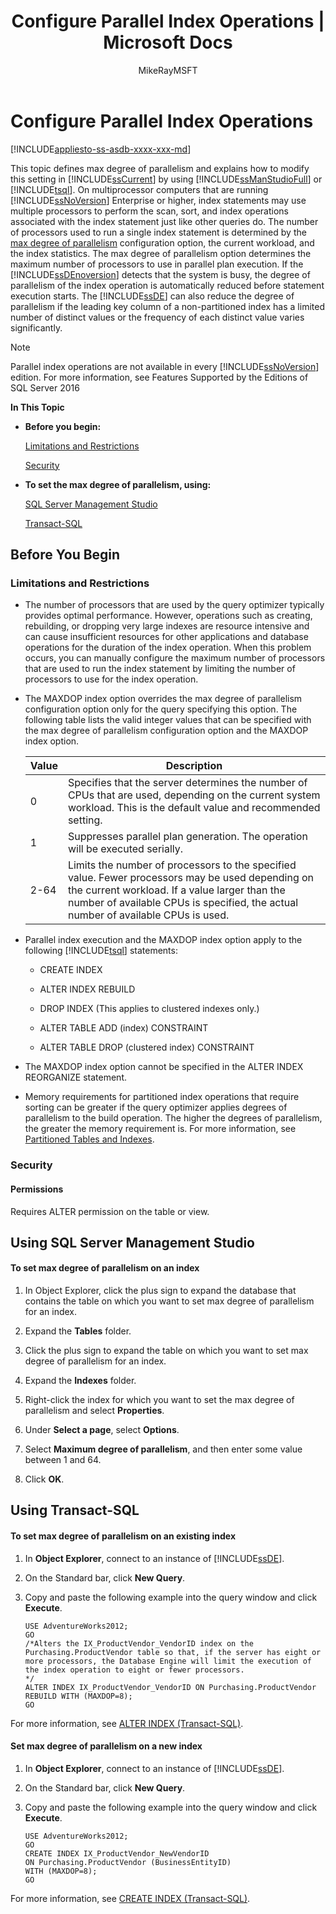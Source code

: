 ﻿---
title: "Configure Parallel Index Operations | Microsoft Docs"
ms.custom: ""
ms.date: "02/17/2017"
ms.prod: sql
ms.prod_service: "table-view-index, sql-database"
ms.reviewer: ""
ms.suite: "sql"
ms.technology: table-view-index
ms.tgt_pltfrm: ""
ms.topic: conceptual
helpviewer_keywords: 
  - "index parallel operations [SQL Server]"
  - "processors [SQL Server], parallel index operations"
  - "max degree of parallelism option"
  - "MAXDOP index option, parallel index operations"
  - "parallel index operations [SQL Server]"
ms.assetid: 8ec8c71e-5fc1-443a-92da-136ee3fc7f88
caps.latest.revision: 43
author: MikeRayMSFT
ms.author: mikeray
manager: craigg
monikerRange: "= azuresqldb-current || >= sql-server-2016 || = sqlallproducts-allversions"
---
# Configure Parallel Index Operations
[!INCLUDE[appliesto-ss-asdb-xxxx-xxx-md](../../includes/appliesto-ss-asdb-xxxx-xxx-md.md)]

  This topic defines max degree of parallelism and explains how to modify this setting in [!INCLUDE[ssCurrent](../../includes/sscurrent-md.md)] by using [!INCLUDE[ssManStudioFull](../../includes/ssmanstudiofull-md.md)] or [!INCLUDE[tsql](../../includes/tsql-md.md)]. On multiprocessor computers that are running [!INCLUDE[ssNoVersion](../../includes/ssnoversion-md.md)] Enterprise or higher, index statements may use multiple processors to perform the scan, sort, and index operations associated with the index statement just like other queries do. The number of processors used to run a single index statement is determined by the [max degree of parallelism](../../database-engine/configure-windows/configure-the-max-degree-of-parallelism-server-configuration-option.md) configuration option, the current workload, and the index statistics. The max degree of parallelism option determines the maximum number of processors to use in parallel plan execution. If the [!INCLUDE[ssDEnoversion](../../includes/ssdenoversion-md.md)] detects that the system is busy, the degree of parallelism of the index operation is automatically reduced before statement execution starts. The [!INCLUDE[ssDE](../../includes/ssde-md.md)] can also reduce the degree of parallelism if the leading key column of a non-partitioned index has a limited number of distinct values or the frequency of each distinct value varies significantly.  
  
> [!NOTE]  
>  Parallel index operations are not available in every [!INCLUDE[ssNoVersion](../../includes/ssnoversion-md.md)] edition. For more information, see Features Supported by the Editions of SQL Server 2016  
  
 **In This Topic**  
  
-   **Before you begin:**  
  
     [Limitations and Restrictions](#Restrictions)  
  
     [Security](#Security)  
  
-   **To set the max degree of parallelism, using:**  
  
     [SQL Server Management Studio](#SSMSProcedure)  
  
     [Transact-SQL](#TsqlProcedure)  
  
##  <a name="BeforeYouBegin"></a> Before You Begin  
  
###  <a name="Restrictions"></a> Limitations and Restrictions  
  
-   The number of processors that are used by the query optimizer typically provides optimal performance. However, operations such as creating, rebuilding, or dropping very large indexes are resource intensive and can cause insufficient resources for other applications and database operations for the duration of the index operation. When this problem occurs, you can manually configure the maximum number of processors that are used to run the index statement by limiting the number of processors to use for the index operation.  
  
-   The MAXDOP index option overrides the max degree of parallelism configuration option only for the query specifying this option. The following table lists the valid integer values that can be specified with the max degree of parallelism configuration option and the MAXDOP index option.  
  
    |Value|Description|  
    |-----------|-----------------|  
    |0|Specifies that the server determines the number of CPUs that are used, depending on the current system workload. This is the default value and recommended setting.|  
    |1|Suppresses parallel plan generation. The operation will be executed serially.|  
    |2-64|Limits the number of processors to the specified value. Fewer processors may be used depending on the current workload. If a value larger than the number of available CPUs is specified, the actual number of available CPUs is used.|  
  
-   Parallel index execution and the MAXDOP index option apply to the following [!INCLUDE[tsql](../../includes/tsql-md.md)] statements:  
  
    -   CREATE INDEX  
  
    -   ALTER INDEX REBUILD  
  
    -   DROP INDEX (This applies to clustered indexes only.)  
  
    -   ALTER TABLE ADD (index) CONSTRAINT  
  
    -   ALTER TABLE DROP (clustered index) CONSTRAINT  
  
-   The MAXDOP index option cannot be specified in the ALTER INDEX REORGANIZE statement.  
  
-   Memory requirements for partitioned index operations that require sorting can be greater if the query optimizer applies degrees of parallelism to the build operation. The higher the degrees of parallelism, the greater the memory requirement is. For more information, see [Partitioned Tables and Indexes](../../relational-databases/partitions/partitioned-tables-and-indexes.md).  
  
###  <a name="Security"></a> Security  
  
####  <a name="Permissions"></a> Permissions  
 Requires ALTER permission on the table or view.  
  
##  <a name="SSMSProcedure"></a> Using SQL Server Management Studio  
  
#### To set max degree of parallelism on an index  
  
1.  In Object Explorer, click the plus sign to expand the database that contains the table on which you want to set max degree of parallelism for an index.  
  
2.  Expand the **Tables** folder.  
  
3.  Click the plus sign to expand the table on which you want to set max degree of parallelism for an index.  
  
4.  Expand the **Indexes** folder.  
  
5.  Right-click the index for which you want to set the max degree of parallelism and select **Properties**.  
  
6.  Under **Select a page**, select **Options**.  
  
7.  Select **Maximum degree of parallelism**, and then enter some value between 1 and 64.  
  
8.  Click **OK**.  
  
##  <a name="TsqlProcedure"></a> Using Transact-SQL  
  
#### To set max degree of parallelism on an existing index  
  
1.  In **Object Explorer**, connect to an instance of [!INCLUDE[ssDE](../../includes/ssde-md.md)].  
  
2.  On the Standard bar, click **New Query**.  
  
3.  Copy and paste the following example into the query window and click **Execute**.  
  
    ```  
    USE AdventureWorks2012;   
    GO  
    /*Alters the IX_ProductVendor_VendorID index on the Purchasing.ProductVendor table so that, if the server has eight or more processors, the Database Engine will limit the execution of the index operation to eight or fewer processors.  
    */  
    ALTER INDEX IX_ProductVendor_VendorID ON Purchasing.ProductVendor  
    REBUILD WITH (MAXDOP=8);   
    GO  
    ```  
  
 For more information, see [ALTER INDEX &#40;Transact-SQL&#41;](../../t-sql/statements/alter-index-transact-sql.md).  
  
#### Set max degree of parallelism on a new index  
  
1.  In **Object Explorer**, connect to an instance of [!INCLUDE[ssDE](../../includes/ssde-md.md)].  
  
2.  On the Standard bar, click **New Query**.  
  
3.  Copy and paste the following example into the query window and click **Execute**.  
  
    ```  
    USE AdventureWorks2012;  
    GO  
    CREATE INDEX IX_ProductVendor_NewVendorID   
    ON Purchasing.ProductVendor (BusinessEntityID)  
    WITH (MAXDOP=8);  
    GO  
    ```  
  
 For more information, see [CREATE INDEX &#40;Transact-SQL&#41;](../../t-sql/statements/create-index-transact-sql.md).  
  
  
